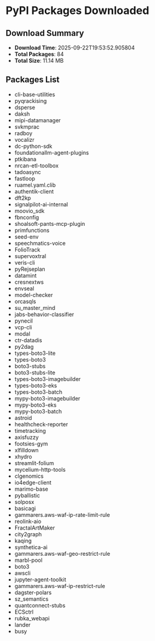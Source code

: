 # PyPI Packages Downloaded

## Download Summary
- **Download Time**: 2025-09-22T19:53:52.905804
- **Total Packages**: 84
- **Total Size**: 11.14 MB

## Packages List
- cli-base-utilities
- pyqrackising
- dsperse
- daksh
- mipi-datamanager
- svkmprac
- radboy
- vocalizr
- dc-python-sdk
- foundationallm-agent-plugins
- ptkibana
- nrcan-etl-toolbox
- tadoasync
- fastloop
- ruamel.yaml.clib
- authentik-client
- dft2kp
- signalpilot-ai-internal
- moovio_sdk
- fbnconfig
- shoalsoft-pants-mcp-plugin
- primfunctions
- seed-env
- speechmatics-voice
- FolioTrack
- supervoxtral
- veris-cli
- pyRejseplan
- datamint
- cresnextws
- envseal
- model-checker
- orcasqls
- su_master_mind
- jabs-behavior-classifier
- pynecil
- vcp-cli
- modal
- ctr-datadis
- py2dag
- types-boto3-lite
- types-boto3
- boto3-stubs
- boto3-stubs-lite
- types-boto3-imagebuilder
- types-boto3-eks
- types-boto3-batch
- mypy-boto3-imagebuilder
- mypy-boto3-eks
- mypy-boto3-batch
- astroid
- healthcheck-reporter
- timetracking
- axisfuzzy
- footsies-gym
- xlfilldown
- xhydro
- streamlit-folium
- mycelium-http-tools
- clgenomics
- io4edge-client
- marimo-base
- pyballistic
- solposx
- basicagi
- gammarers.aws-waf-ip-rate-limit-rule
- reolink-aio
- FractalArtMaker
- city2graph
- kaqing
- synthetica-ai
- gammarers.aws-waf-geo-restrict-rule
- marbl-pool
- boto3
- awscli
- jupyter-agent-toolkit
- gammarers.aws-waf-ip-restrict-rule
- dagster-polars
- sz_semantics
- quantconnect-stubs
- ECSctrl
- rubka_webapi
- lander
- busy
